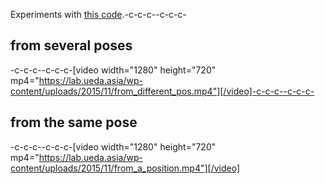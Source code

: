 Experiments with <a href="https://github.com/ryuichiueda/ProbabilisticRaspiMouse/tree/master/value_iteration">this code</a>.-c-c-c--c-c-c-<h2>from several poses</h2>-c-c-c--c-c-c-[video width="1280" height="720" mp4="https://lab.ueda.asia/wp-content/uploads/2015/11/from_different_pos.mp4"][/video]-c-c-c--c-c-c-<h2>from the same pose</h2>-c-c-c--c-c-c-[video width="1280" height="720" mp4="https://lab.ueda.asia/wp-content/uploads/2015/11/from_a_position.mp4"][/video]
